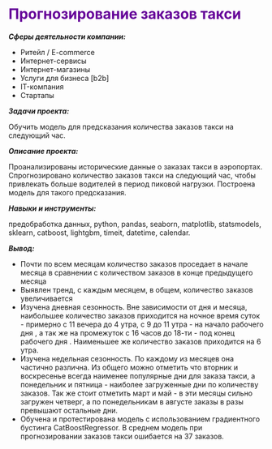 <span style="color:#660099">
<h1>Прогнозирование заказов такси</h1></span>

***Cферы деятельности компании:***

- Ритейл / E-commerce
- Интернет-сервисы
- Интернет-магазины
- Услуги для бизнеса [b2b]
- IT-компания
- Стартапы
    
***Задачи проекта:***

Обучить модель для предсказания количества заказов такси на следующий час.

***Описание проекта:***
    
Проанализированы исторические данные о заказах такси в аэропортах.  
Спрогнозировано количество заказов такси на следующий час, чтобы привлекать больше водителей в период пиковой нагрузки. 
Построена модель для такого предсказания.

***Навыки и инструменты:***

предобработка данных, python, pandas, seaborn, matplotlib, statsmodels, sklearn, catboost, lightgbm, timeit, datetime, calendar.

***Вывод:***

- Почти по всем месяцам количество заказов проседает в начале месяца в сравнении с количеством заказов в конце предыдущего месяца
- Выявлен тренд, с каждым месяцем, в общем, количество заказов увеличивается
- Изучена дневная сезонность. Вне зависимости от дня и месяца, наибольшее количество заказов приходится на ночное время суток - примерно с 11 вечера до 4 утра, c 9 до 11 утра - на начало рабочего дня , а так же на промежуток с 16 часов до 18-ти - под конец рабочего дня . Наименьшее же количество заказов приходится на 6 утра.
- Изучена недельная сезонность. По каждому из месяцев она частично различна. Из общего можно отметить что вторник и воскресенье всегда наименее популярные дни для заказа такси, а понедельник и пятница - наиболее загруженные дни по количеству заказов. Так же стоит отметить март и май - в эти месяцы сильно загружен четверг, а по понедельникам в августе заказы в разы превышают остальные дни.
- Обучена и протестирована модель с использованием градиентного бустинга CatBoostRegressor. В среднем модель при прогнозировании заказов такси ошибается на 37 заказов.